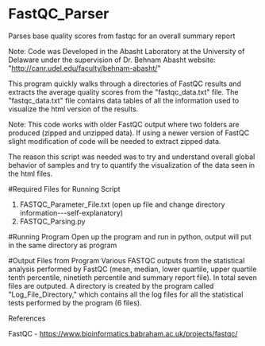 # FastQC_Parser
Parses base quality scores from fastqc for an overall summary report

Note: Code was Developed in the Abasht Laboratory at the University of Delaware under the 
supervision of Dr. Behnam Abasht website: "http://canr.udel.edu/faculty/behnam-abasht/"

This program quickly walks through a directories of FastQC results and extracts the average quality scores 
from the "fastqc_data.txt" file. The "fastqc_data.txt" file contains 
data tables of all the information used to visualize the html version of the results.

Note: This code works with older FastQC output where two folders are produced (zipped and unzipped data). If
using a newer version of FastQC slight modification of code will be needed to extract zipped data. 

The reason this script was needed was to try and understand overall global behavior of samples and try to
quantify the visualization of the data seen in the html files.

#Required Files for Running Script
1. FASTQC_Parameter_File.txt (open up file and change directory information---self-explanatory)
2. FASTQC_Parsing.py

#Running Program
Open up the program and run in python, output will put in the same directory as program

#Output Files from Program
Various FASTQC outputs from the statistical analysis performed by FastQC (mean, median, lower quartile, upper quartile
tenth percentile, ninetieth percentile and summary report file). In total seven files are outputed. A directory is created by the program called "Log_File_Directory," which contains all the log files for all the statistical tests performed by the program (6 files).

References

FastQC - https://www.bioinformatics.babraham.ac.uk/projects/fastqc/
